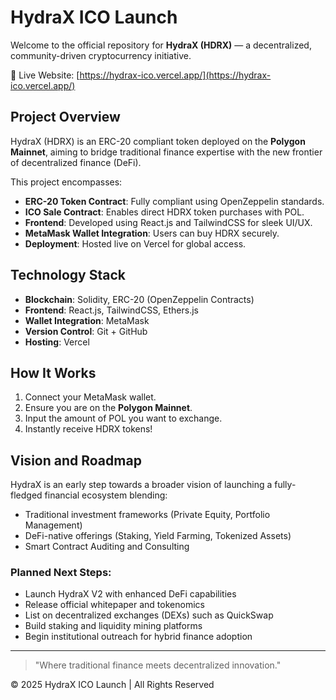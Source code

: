 # HydraX ICO Launch

Welcome to the official repository for **HydraX (HDRX)** — a decentralized, community-driven cryptocurrency initiative.

🚀 Live Website: [https://hydrax-ico.vercel.app/](https://hydrax-ico.vercel.app/)

## Project Overview

HydraX (HDRX) is an ERC-20 compliant token deployed on the **Polygon Mainnet**, aiming to bridge traditional finance expertise with the new frontier of decentralized finance (DeFi).

This project encompasses:

- **ERC-20 Token Contract**: Fully compliant using OpenZeppelin standards.
- **ICO Sale Contract**: Enables direct HDRX token purchases with POL.
- **Frontend**: Developed using React.js and TailwindCSS for sleek UI/UX.
- **MetaMask Wallet Integration**: Users can buy HDRX securely.
- **Deployment**: Hosted live on Vercel for global access.

## Technology Stack

- **Blockchain**: Solidity, ERC-20 (OpenZeppelin Contracts)
- **Frontend**: React.js, TailwindCSS, Ethers.js
- **Wallet Integration**: MetaMask
- **Version Control**: Git + GitHub
- **Hosting**: Vercel

## How It Works

1. Connect your MetaMask wallet.
2. Ensure you are on the **Polygon Mainnet**.
3. Input the amount of POL you want to exchange.
4. Instantly receive HDRX tokens!

## Vision and Roadmap

HydraX is an early step towards a broader vision of launching a fully-fledged financial ecosystem blending:

- Traditional investment frameworks (Private Equity, Portfolio Management)
- DeFi-native offerings (Staking, Yield Farming, Tokenized Assets)
- Smart Contract Auditing and Consulting

### Planned Next Steps:

- Launch HydraX V2 with enhanced DeFi capabilities
- Release official whitepaper and tokenomics
- List on decentralized exchanges (DEXs) such as QuickSwap
- Build staking and liquidity mining platforms
- Begin institutional outreach for hybrid finance adoption

---

> "Where traditional finance meets decentralized innovation."

© 2025 HydraX ICO Launch | All Rights Reserved

